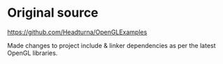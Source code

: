 # Original source
https://github.com/Headturna/OpenGLExamples

Made changes to project include & linker dependencies as per the latest OpenGL libraries. 